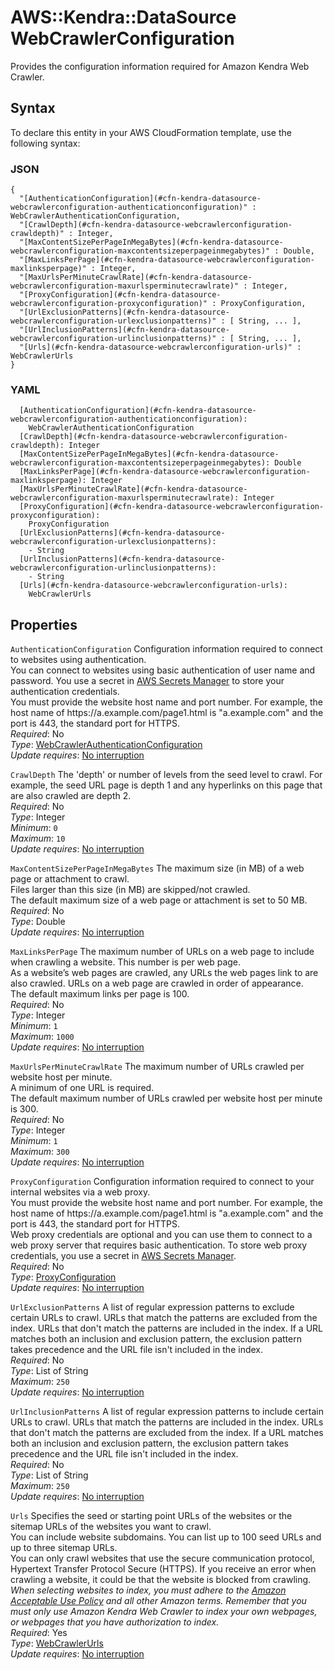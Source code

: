 # AWS::Kendra::DataSource WebCrawlerConfiguration<a name="aws-properties-kendra-datasource-webcrawlerconfiguration"></a>

Provides the configuration information required for Amazon Kendra Web Crawler\.

## Syntax<a name="aws-properties-kendra-datasource-webcrawlerconfiguration-syntax"></a>

To declare this entity in your AWS CloudFormation template, use the following syntax:

### JSON<a name="aws-properties-kendra-datasource-webcrawlerconfiguration-syntax.json"></a>

```
{
  "[AuthenticationConfiguration](#cfn-kendra-datasource-webcrawlerconfiguration-authenticationconfiguration)" : WebCrawlerAuthenticationConfiguration,
  "[CrawlDepth](#cfn-kendra-datasource-webcrawlerconfiguration-crawldepth)" : Integer,
  "[MaxContentSizePerPageInMegaBytes](#cfn-kendra-datasource-webcrawlerconfiguration-maxcontentsizeperpageinmegabytes)" : Double,
  "[MaxLinksPerPage](#cfn-kendra-datasource-webcrawlerconfiguration-maxlinksperpage)" : Integer,
  "[MaxUrlsPerMinuteCrawlRate](#cfn-kendra-datasource-webcrawlerconfiguration-maxurlsperminutecrawlrate)" : Integer,
  "[ProxyConfiguration](#cfn-kendra-datasource-webcrawlerconfiguration-proxyconfiguration)" : ProxyConfiguration,
  "[UrlExclusionPatterns](#cfn-kendra-datasource-webcrawlerconfiguration-urlexclusionpatterns)" : [ String, ... ],
  "[UrlInclusionPatterns](#cfn-kendra-datasource-webcrawlerconfiguration-urlinclusionpatterns)" : [ String, ... ],
  "[Urls](#cfn-kendra-datasource-webcrawlerconfiguration-urls)" : WebCrawlerUrls
}
```

### YAML<a name="aws-properties-kendra-datasource-webcrawlerconfiguration-syntax.yaml"></a>

```
  [AuthenticationConfiguration](#cfn-kendra-datasource-webcrawlerconfiguration-authenticationconfiguration): 
    WebCrawlerAuthenticationConfiguration
  [CrawlDepth](#cfn-kendra-datasource-webcrawlerconfiguration-crawldepth): Integer
  [MaxContentSizePerPageInMegaBytes](#cfn-kendra-datasource-webcrawlerconfiguration-maxcontentsizeperpageinmegabytes): Double
  [MaxLinksPerPage](#cfn-kendra-datasource-webcrawlerconfiguration-maxlinksperpage): Integer
  [MaxUrlsPerMinuteCrawlRate](#cfn-kendra-datasource-webcrawlerconfiguration-maxurlsperminutecrawlrate): Integer
  [ProxyConfiguration](#cfn-kendra-datasource-webcrawlerconfiguration-proxyconfiguration): 
    ProxyConfiguration
  [UrlExclusionPatterns](#cfn-kendra-datasource-webcrawlerconfiguration-urlexclusionpatterns): 
    - String
  [UrlInclusionPatterns](#cfn-kendra-datasource-webcrawlerconfiguration-urlinclusionpatterns): 
    - String
  [Urls](#cfn-kendra-datasource-webcrawlerconfiguration-urls): 
    WebCrawlerUrls
```

## Properties<a name="aws-properties-kendra-datasource-webcrawlerconfiguration-properties"></a>

`AuthenticationConfiguration`  <a name="cfn-kendra-datasource-webcrawlerconfiguration-authenticationconfiguration"></a>
Configuration information required to connect to websites using authentication\.  
You can connect to websites using basic authentication of user name and password\. You use a secret in [AWS Secrets Manager](https://docs.aws.amazon.com/secretsmanager/latest/userguide/intro.html) to store your authentication credentials\.  
You must provide the website host name and port number\. For example, the host name of https://a\.example\.com/page1\.html is "a\.example\.com" and the port is 443, the standard port for HTTPS\.  
*Required*: No  
*Type*: [WebCrawlerAuthenticationConfiguration](aws-properties-kendra-datasource-webcrawlerauthenticationconfiguration.md)  
*Update requires*: [No interruption](https://docs.aws.amazon.com/AWSCloudFormation/latest/UserGuide/using-cfn-updating-stacks-update-behaviors.html#update-no-interrupt)

`CrawlDepth`  <a name="cfn-kendra-datasource-webcrawlerconfiguration-crawldepth"></a>
The 'depth' or number of levels from the seed level to crawl\. For example, the seed URL page is depth 1 and any hyperlinks on this page that are also crawled are depth 2\.  
*Required*: No  
*Type*: Integer  
*Minimum*: `0`  
*Maximum*: `10`  
*Update requires*: [No interruption](https://docs.aws.amazon.com/AWSCloudFormation/latest/UserGuide/using-cfn-updating-stacks-update-behaviors.html#update-no-interrupt)

`MaxContentSizePerPageInMegaBytes`  <a name="cfn-kendra-datasource-webcrawlerconfiguration-maxcontentsizeperpageinmegabytes"></a>
The maximum size \(in MB\) of a web page or attachment to crawl\.  
Files larger than this size \(in MB\) are skipped/not crawled\.  
The default maximum size of a web page or attachment is set to 50 MB\.  
*Required*: No  
*Type*: Double  
*Update requires*: [No interruption](https://docs.aws.amazon.com/AWSCloudFormation/latest/UserGuide/using-cfn-updating-stacks-update-behaviors.html#update-no-interrupt)

`MaxLinksPerPage`  <a name="cfn-kendra-datasource-webcrawlerconfiguration-maxlinksperpage"></a>
The maximum number of URLs on a web page to include when crawling a website\. This number is per web page\.  
As a website’s web pages are crawled, any URLs the web pages link to are also crawled\. URLs on a web page are crawled in order of appearance\.  
The default maximum links per page is 100\.  
*Required*: No  
*Type*: Integer  
*Minimum*: `1`  
*Maximum*: `1000`  
*Update requires*: [No interruption](https://docs.aws.amazon.com/AWSCloudFormation/latest/UserGuide/using-cfn-updating-stacks-update-behaviors.html#update-no-interrupt)

`MaxUrlsPerMinuteCrawlRate`  <a name="cfn-kendra-datasource-webcrawlerconfiguration-maxurlsperminutecrawlrate"></a>
The maximum number of URLs crawled per website host per minute\.  
A minimum of one URL is required\.  
The default maximum number of URLs crawled per website host per minute is 300\.  
*Required*: No  
*Type*: Integer  
*Minimum*: `1`  
*Maximum*: `300`  
*Update requires*: [No interruption](https://docs.aws.amazon.com/AWSCloudFormation/latest/UserGuide/using-cfn-updating-stacks-update-behaviors.html#update-no-interrupt)

`ProxyConfiguration`  <a name="cfn-kendra-datasource-webcrawlerconfiguration-proxyconfiguration"></a>
Configuration information required to connect to your internal websites via a web proxy\.  
You must provide the website host name and port number\. For example, the host name of https://a\.example\.com/page1\.html is "a\.example\.com" and the port is 443, the standard port for HTTPS\.  
Web proxy credentials are optional and you can use them to connect to a web proxy server that requires basic authentication\. To store web proxy credentials, you use a secret in [AWS Secrets Manager](https://docs.aws.amazon.com/secretsmanager/latest/userguide/intro.html)\.  
*Required*: No  
*Type*: [ProxyConfiguration](aws-properties-kendra-datasource-proxyconfiguration.md)  
*Update requires*: [No interruption](https://docs.aws.amazon.com/AWSCloudFormation/latest/UserGuide/using-cfn-updating-stacks-update-behaviors.html#update-no-interrupt)

`UrlExclusionPatterns`  <a name="cfn-kendra-datasource-webcrawlerconfiguration-urlexclusionpatterns"></a>
A list of regular expression patterns to exclude certain URLs to crawl\. URLs that match the patterns are excluded from the index\. URLs that don't match the patterns are included in the index\. If a URL matches both an inclusion and exclusion pattern, the exclusion pattern takes precedence and the URL file isn't included in the index\.  
*Required*: No  
*Type*: List of String  
*Maximum*: `250`  
*Update requires*: [No interruption](https://docs.aws.amazon.com/AWSCloudFormation/latest/UserGuide/using-cfn-updating-stacks-update-behaviors.html#update-no-interrupt)

`UrlInclusionPatterns`  <a name="cfn-kendra-datasource-webcrawlerconfiguration-urlinclusionpatterns"></a>
A list of regular expression patterns to include certain URLs to crawl\. URLs that match the patterns are included in the index\. URLs that don't match the patterns are excluded from the index\. If a URL matches both an inclusion and exclusion pattern, the exclusion pattern takes precedence and the URL file isn't included in the index\.  
*Required*: No  
*Type*: List of String  
*Maximum*: `250`  
*Update requires*: [No interruption](https://docs.aws.amazon.com/AWSCloudFormation/latest/UserGuide/using-cfn-updating-stacks-update-behaviors.html#update-no-interrupt)

`Urls`  <a name="cfn-kendra-datasource-webcrawlerconfiguration-urls"></a>
Specifies the seed or starting point URLs of the websites or the sitemap URLs of the websites you want to crawl\.  
You can include website subdomains\. You can list up to 100 seed URLs and up to three sitemap URLs\.  
You can only crawl websites that use the secure communication protocol, Hypertext Transfer Protocol Secure \(HTTPS\)\. If you receive an error when crawling a website, it could be that the website is blocked from crawling\.  
 *When selecting websites to index, you must adhere to the [Amazon Acceptable Use Policy](http://aws.amazon.com/aup/) and all other Amazon terms\. Remember that you must only use Amazon Kendra Web Crawler to index your own webpages, or webpages that you have authorization to index\.*   
*Required*: Yes  
*Type*: [WebCrawlerUrls](aws-properties-kendra-datasource-webcrawlerurls.md)  
*Update requires*: [No interruption](https://docs.aws.amazon.com/AWSCloudFormation/latest/UserGuide/using-cfn-updating-stacks-update-behaviors.html#update-no-interrupt)